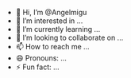 - 👋 Hi, I’m @Angelmigu
- 👀 I’m interested in ...
- 🌱 I’m currently learning ...
- 💞️ I’m looking to collaborate on ...
- 📫 How to reach me ...
- 😄 Pronouns: ...
- ⚡ Fun fact: ...

<!---
Angelmigu/Angelmigu is a ✨ special ✨ repository because its `README.md` (this file) appears on your GitHub profile.
You can click the Preview link to take a look at your changes.
--->
